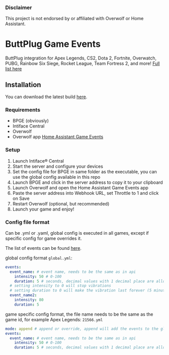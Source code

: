 ﻿### Disclaimer

This project is not endorsed by or affiliated with Overwolf or Home Assistant.

# ButtPlug Game Events

ButtPlug integration for Apex Legends, CS2, Dota 2, Fortnite, Overwatch, PUBG, Rainbow Six Siege, Rocket League, Team Fortress 2, and more! [Full list here](https://overwolf.github.io/api/live-game-data)

## Installation

You can download the latest build [here](https://nightly.link/allanf181/BPGE/workflows/dotnet/master/bpge.zip).

### Requirements
 - BPGE (obviously)
 - Intiface Central
 - Overwolf
 - Overwolf app [Home Assistant Game Events](https://www.overwolf.com/app/BinaryBurger-HomeAssistant_Game_Events)

### Setup
1. Launch Intiface® Central
2. Start the server and configure your devices
3. Set the config file for BPGE in same folder as the executable, you can use the global config available in this repo
4. Launch BPGE and click in the server address to copy it to your clipboard
5. Launch Overwolf and open the Home Assistant Game Events app
6. Paste the server address into Webhook URL, set Throttle to 1 and click on Save
7. Restart Overwolf (optional, but recommended)
8. Launch your game and enjoy!

### Config file format
Can be .yml or .yaml, global config is executed in all games, except if specific config for game overrides it.

The list of events can be found [here](https://overwolf.github.io/api/live-game-data).

global config format `global.yml`:
```yaml
events:
  event_name: # event name, needs to be the same as in api
    intensity: 50 # 0-100
    duration: 5 # seconds, decimal values with 1 decimal place are allowed
  # setting intensity to 0 will stop vibrations 
  # setting duration to 0 will make the vibration last forever (5 minutes) or until a event with 0 intensity is sent, useful for games that you need to be revived
  event_name2:
    intensity: 80
    duration: 5
```

game specific config format, the file name needs to be the same as the game id, for example Apex Legends: `21566.yml`
```yaml
mode: append # append or override, append will add the events to the global config, override will replace the global config with the game specific config
events:
  event_name: # event name, needs to be the same as in api
    intensity: 50 # 0-100
    duration: 5 # seconds, decimal values with 1 decimal place are allowed
```